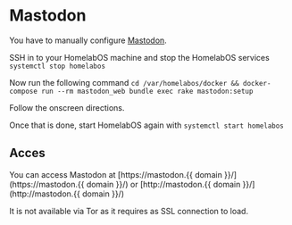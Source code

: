 # Mastodon

You have to manually configure [Mastodon](https://joinmastodon.org/).

SSH in to your HomelabOS machine and stop the HomelabOS services `systemctl stop homelabos`

Now run the following command `cd /var/homelabos/docker && docker-compose run --rm mastodon_web bundle exec rake mastodon:setup`

Follow the onscreen directions.

Once that is done, start HomelabOS again with `systemctl start homelabos`

## Acces

You can access Mastodon at [https://mastodon.{{ domain }}/](https://mastodon.{{ domain }}/) or [http://mastodon.{{ domain }}/](http://mastodon.{{ domain }}/)

It is not available via Tor as it requires as SSL connection to load.